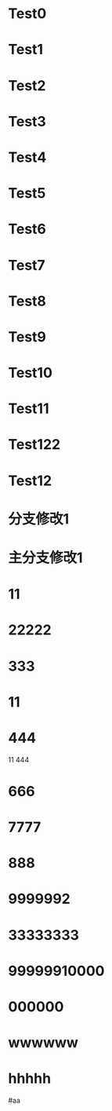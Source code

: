 # Test0
# Test1
# Test2
# Test3
# Test4
# Test5
# Test6
# Test7
# Test8
# Test9
# Test10
# Test11
# Test122
# Test12
# 分支修改1
# 主分支修改1
# 11
# 22222
# 333
# 11
# 444
11
444
# 666
# 7777
# 888
# 9999992
# 33333333
# 99999910000
# 000000
# wwwwww
# hhhhh
#aa
